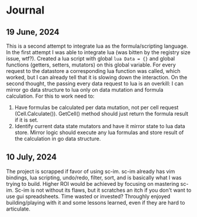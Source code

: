 # Journal
## 19 June, 2024
This is a second attempt to integrate lua as the formula/scripting language. In the first attempt I was able to integrate lua (was bitten by the registry size issue, wtf?). Created a lua script with global ```lua Data = {}``` and global functions (getters, setters, mutators) on this global variable. For every request to the datastore a corresponding lua function was called, which worked, but I can already tell that it is slowing down the interaction. On the second thought, the passing every data request to lua is an overkill: I can mirror go data structure to lua only on data mutation and formula calculation.
For this to work need to:
1. Have formulas be calculated per data mutation, not per cell request (Cell.Calculate()). GetCell() method should just return the formula result if it is set.
2. Identify current data state mutators and have it mirror state to lua data store. Mirror logic should execute any lua formulas and store result of the calculation in go data structure.

## 10 July, 2024
The project is scrapped if favor of using sc-im. sc-im already has vim bindings, lua scripting, undo/redo, filter, sort, and is basically what I was trying to build. Higher ROI would be achieved by focusing on mastering sc-im. 
Sc-im is not without its flaws, but it scratches an itch if you don't want to use gui spreadsheets.
Time wasted or invested? Throughly enjoyed building/playing with it and some lessons learned, even if they are hard to articulate. 



